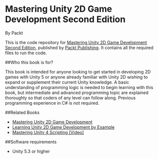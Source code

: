 # Mastering Unity 2D Game Development Second Edition
By Packt

This is the code repository for [Mastering Unity 2D Game Development Second Edition](https://www.packtpub.com/game-development/mastering-unity-2d-game-development-second-edition?utm_source=github&utm_medium=repository&utm_campaign=9781786463456), published by [Packt Publishing](https://www.packtpub.com/). It contains all the required files to run the code.

##Who this book is for?

This book is intended for anyone looking to get started in developing 2D games with Unity 5 or anyone already familiar with Unity 2D wishing to expand or supplement their current Unity knowledge. A basic understanding of programming logic is needed to begin learning with this book, but intermediate and advanced programming topic are explained thoroughly so that coders of any level can follow along. Previous programming experience in C# is not required.

##Related Books

* [Mastering Unity 2D Game Development](https://www.packtpub.com/game-development/mastering-unity-2d-game-development?utm_source=github&utm_medium=repository&utm_campaign=9781849697347)
* [Learning Unity 2D Game Development by Example](https://www.packtpub.com/game-development/learning-unity-2d-game-development-example?utm_source=github&utm_medium=repository&utm_campaign=9781783559046)
* [Mastering Unity 4 Scripting [Video]](https://www.packtpub.com/game-development/mastering-unity-4-scripting-video?utm_source=github&utm_medium=repository&utm_campaign=9781849696142)


##Software requirements

* Unity 5.3 or higher
